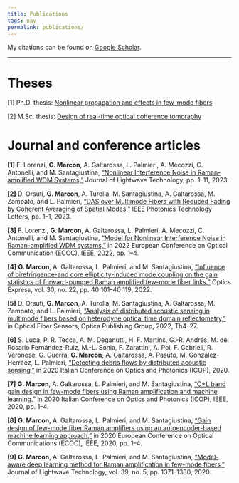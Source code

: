 ```yaml
---
title: Publications
tags: nav
permalink: publications/
---
```


My citations can be found on [Google Scholar](https://scholar.google.it/citations?user=SlXFdE4AAAAJ&hl=en).

---

# Theses

[1] Ph.D. thesis: [Nonlinear propagation and effects in few-mode fibers](https://www.research.unipd.it/handle/11577/3444338)

[2] M.Sc. thesis: [Design of real-time optical coherence tomoraphy](https://github.com/geeanlooca/master-thesis/)



# Journal and conference articles

**[1]** F. Lorenzi, **G. Marcon**, A. Galtarossa, L. Palmieri, A. Mecozzi, C. Antonelli,
and M. Santagiustina, [“Nonlinear Interference Noise in Raman-amplified
WDM Systems,”](https://ieeexplore.ieee.org/document/10158009) Journal of Lightwave Technology, pp. 1–11, 2023.

**[2]** D. Orsuti, **G. Marcon**, A. Turolla, M. Santagiustina, A. Galtarossa, M.
Zampato, and L. Palmieri, [“DAS over Multimode Fibers with Reduced
Fading by Coherent Averaging of Spatial Modes,”](https://ieeexplore.ieee.org/document/10149476) IEEE Photonics Technology Letters, pp. 1–1, 2023.

**[3]** F. Lorenzi, **G. Marcon**, A. Galtarossa, L. Palmieri, A. Mecozzi, C. Antonelli, and M. Santagiustina, [“Model for Nonlinear Interference Noise in
Raman-amplified WDM systems,”](https://ieeexplore.ieee.org/document/9979292) in 2022 European Conference on Optical Communication (ECOC), IEEE, 2022, pp. 1–4.

**[4]** **G. Marcon**, A. Galtarossa, L. Palmieri, and M. Santagiustina, [“Influence of
birefringence-and core ellipticity-induced mode coupling on the gain statistics of forward-pumped Raman amplified few-mode fiber links,”](https://opg.optica.org/oe/fulltext.cfm?uri=oe-30-22-40101&id=509944) Optics Express, vol. 30, no. 22, pp. 40 101–40 119, 2022.

**[5]** D. Orsuti, **G. Marcon**, A. Turolla, M. Santagiustina, A. Galtarossa, M.
Zampato, and L. Palmieri, [“Analysis of distributed acoustic sensing in multimode fibers based on heterodyne optical time domain reflectometry,”](https://opg.optica.org/abstract.cfm?uri=OFS-2022-Th4.27) in
Optical Fiber Sensors, Optica Publishing Group, 2022, Th4–27.

**[6]** S. Luca, P. R. Tecca, A. M. Deganutti, H. F. Martins, G.-R. Andrés, M. del
Rosario Fernández-Ruiz, M.-L. Sonia, F. Zarattini, A. Pol, F. Gabrieli, R. Veronese,
G. Guerra, **G. Marcon**, A. Galtarossa, A. Pasuto, M. González-Herráez, L. Palmieri, [“Detecting debris flows by distributed acoustic sensing,”](https://www.irpi.cnr.it/publication/detecting-debris-flows-by-distributed-acoustic-sensing/) in 2020 Italian
Conference on Optics and Photonics (ICOP), 2020.

**[7]** **G. Marcon**, A. Galtarossa, L. Palmieri, and M. Santagiustina, [“C+L band
gain design in few-mode fibers using Raman amplification and machine
learning,”](https://ieeexplore.ieee.org/document/9300321) in 2020 Italian Conference on Optics and Photonics (ICOP),
IEEE, 2020, pp. 1–4.

**[8]** **G. Marcon**, A. Galtarossa, L. Palmieri, and M. Santagiustina, [“Gain design
of few-mode fiber Raman amplifiers using an autoencoder-based machine
learning approach,”](https://ieeexplore.ieee.org/document/9333401) in 2020 European Conference on Optical Communications (ECOC), IEEE, 2020, pp. 1–4.

**[9]** **G. Marcon**, A. Galtarossa, L. Palmieri, and M. Santagiustina, [“Model-aware deep learning method for Raman amplification in few-mode fibers,”](https://ieeexplore.ieee.org/document/9244561)
Journal of Lightwave Technology, vol. 39, no. 5, pp. 1371–1380, 2020.
